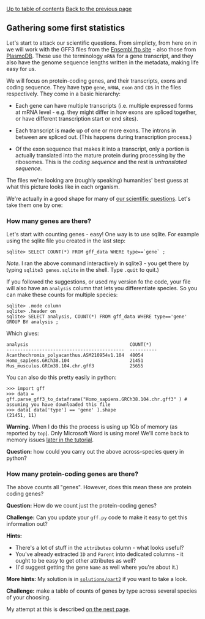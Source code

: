 [Up to table of contents](README.md)
[Back to the previous page](Converting_gff_to_sqlite.md)

## Gathering some first statistics

Let's start to attack our scientific questions. From simplicty, from here on in we will work with the GFF3 files
from the [Ensembl ftp site](http://ftp.ensembl.org/pub/current_gff3/) - also those from
[PlasmoDB](https://plasmodb.org/plasmo/app/downloads/Current_Release/). These use the terminology `mRNA` for a gene
transcript, and they also have the genome sequence lengths written in the metadata, making life easy for us.

We will focus on protein-coding genes, and their transcripts, exons and coding sequence. They have type `gene`, `mRNA`, `exon`
and `CDS` in the files respectively. They come in a basic hierarchy:

- Each gene can have multiple transcripts (i.e. multiple expressed forms at mRNA level - e.g. they might differ in how
  exons are spliced together, or have different transcription start or end sites).
  
- Each transcript is made up of one or more exons. The introns in between are spliced out. (This happens during
  transcription process.)

- Of the exon sequence that makes it into a transcript, only a portion is actually translated into the mature protein
  during processing by the ribosomes.  This is the *coding sequence* and the rest is *untranslated sequence*.

The files we're looking are (roughly speaking) humanities' best guess at what this picture looks like in each organism.


We're actually in a good shape for many of [our scientific questions](Introduction.md).  Let's take them one by one:

### How many genes are there?

Let's start with counting genes - easy!  One way is to use sqlite.  For example using the sqlite file you created in the last step:

```
sqlite> SELECT COUNT(*) FROM gff_data WHERE type==`gene` ;
```

*Note.* I ran the above command interactively in sqlite3 - you get there by typing `sqlite3 genes.sqlite` in the shell.
Type `.quit` to quit.)

If you followed the suggestions, or used my version fo the code, your file will also have an `analysis` column that
lets you differentiate species.  So you can make these counts for multiple species:

```
sqlite> .mode column
sqlite> .header on
sqlite> SELECT analysis, COUNT(*) FROM gff_data WHERE type=='gene' GROUP BY analysis ;
```

Which gives:

    analysis                                     COUNT(*)  
    -------------------------------------------  ----------
    Acanthochromis_polyacanthus.ASM210954v1.104  48054     
    Homo_sapiens.GRCh38.104                      21451     
    Mus_musculus.GRCm39.104.chr.gff3             25655     


You can also do this pretty easily in python:
```
>>> import gff
>>> data = gff.parse_gff3_to_dataframe("Homo_sapiens.GRCh38.104.chr.gff3" ) # assuming you have downloaded this file
>>> data[ data['type'] == 'gene' ].shape
(21451, 11)
```

**Warning.** When I do this the process is using up 1Gb of memory (as reported by `top`). Only
Microsoft Word is using more! We'll come back to memory issues [later in the
tutorial](Memory_issues_and_how_to_solve_them.md).

**Question:** how could you carry out the above across-species query in python?

### How many protein-coding genes are there?

The above counts all "genes".  However, does this mean these are protein coding genes?

**Question:** How do we count just the protein-coding genes?

**Challenge:** Can you update your `gff.py` code to make it easy to get this information out?

**Hints:** 

- There's a lot of stuff in the `attributes` column - what looks useful?
- You've already extracted `ID` and `Parent` into dedicated columns - it ought to be easy to get other attributes as well?
- (I'd suggest getting the gene `Name` as well where you're about it.)

**More hints:** My solution is in [`solutions/part2`](solutions/part2/) if you want to take a look.

**Challenge:** make a table of counts of genes by type across several species of your choosing.

My attempt at this is described [on the next page](Counting_genes_2.md).
